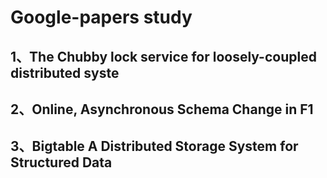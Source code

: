 # Google-papers study

## 1、The Chubby lock service for loosely-coupled distributed syste
## 2、Online, Asynchronous Schema Change in F1
## 3、Bigtable A Distributed Storage System for Structured Data
